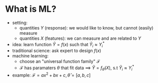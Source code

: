 # What is ML?
- setting:
    - quantities $Y$ (response): we would like to know, but cannot (easily) measure
    - quantities $X$ (features): we can measure and are related to $Y$
- idea: learn function $\hat{Y}=f(x)$ such that $\hat{Y}_i\approx Y^*_i$
- traditional science: ask expert to design $f(x)$
- machine learning:
    - choose an "universal function family" $\mathcal{F}$
    - $\mathcal{F}$ has paramaters $\theta$ that fit data $\implies$ $\hat{Y}=f_{\hat{\theta}}(X)$, s.t $\hat{Y}_i\approx Y^*_i$
- example: $\mathcal{F}={ax^2+bx+c},\hat{\theta}=[a,b,c]$
